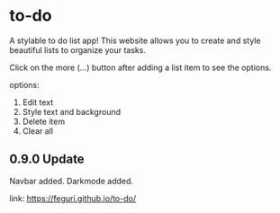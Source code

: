 # to-do
A stylable to do list app!
This website allows you to create and style beautiful lists to organize your tasks.

Click on the more (...) button after adding a list item to see the options.

options:

1. Edit text
2. Style text and background
3. Delete item
4. Clear all

0.9.0 Update
-
Navbar added. Darkmode added.

link: https://feguri.github.io/to-do/
